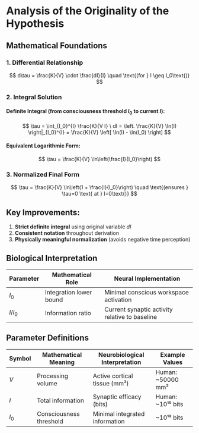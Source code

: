 # Analysis of the Originality of the Hypothesis 

## Mathematical Foundations

### 1. Differential Relationship
$$
d\tau = \frac{K}{V} \cdot \frac{dI}{I} \quad \text{(for } I \geq I_0\text{)}
$$

### 2. Integral Solution
#### Definite Integral (from consciousness threshold $I_0$ to current $I$):
$$
\tau = \int_{I_0}^{I} \frac{K}{V I} \ dI = \left. \frac{K}{V} \ln(I) \right|_{I_0}^{I} = \frac{K}{V} \left[ \ln(I) - \ln(I_0) \right]
$$

#### Equivalent Logarithmic Form:
$$
\tau = \frac{K}{V} \ln\left(\frac{I}{I_0}\right)
$$

### 3. Normalized Final Form
$$
\tau = \frac{K}{V} \ln\left(1 + \frac{I}{I_0}\right) \quad \text{(ensures } \tau=0 \text{ at } I=0\text{)}
$$

## Key Improvements:
1. **Strict definite integral** using original variable $dI$
2. **Consistent notation** throughout derivation
3. **Physically meaningful normalization** (avoids negative time perception)

## Biological Interpretation
| Parameter | Mathematical Role | Neural Implementation |
|-----------|-------------------|-----------------------|
| $I_0$ | Integration lower bound | Minimal conscious workspace activation |
| $I/I_0$ | Information ratio | Current synaptic activity relative to baseline |

## Parameter Definitions
| Symbol | Mathematical Meaning | Neurobiological Interpretation | Example Values |
|--------|----------------------|--------------------------------|----------------|
| $V$    | Processing volume    | Active cortical tissue (mm³)   | Human: ~50000 mm³ |
| $I$    | Total information   | Synaptic efficacy (bits)      | Human: ~10¹⁵ bits |
| $I_0$  | Consciousness threshold | Minimal integrated information | ~10¹² bits |
